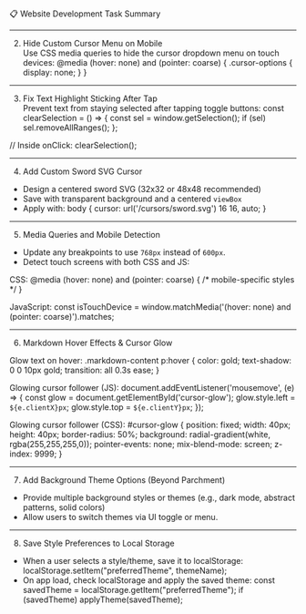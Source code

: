 📋 Website Development Task Summary

---

2. Hide Custom Cursor Menu on Mobile  
Use CSS media queries to hide the cursor dropdown menu on touch devices:
@media (hover: none) and (pointer: coarse) {
  .cursor-options {
    display: none;
  }
}

---

3. Fix Text Highlight Sticking After Tap  
Prevent text from staying selected after tapping toggle buttons:
const clearSelection = () => {
  const sel = window.getSelection();
  if (sel) sel.removeAllRanges();
};

// Inside onClick:
clearSelection();

---

4. Add Custom Sword SVG Cursor  
- Design a centered sword SVG (32x32 or 48x48 recommended)  
- Save with transparent background and a centered `viewBox`  
- Apply with:
body {
  cursor: url('/cursors/sword.svg') 16 16, auto;
}

---

5. Media Queries and Mobile Detection  
- Update any breakpoints to use `768px` instead of `600px`.  
- Detect touch screens with both CSS and JS:

CSS:
@media (hover: none) and (pointer: coarse) {
  /* mobile-specific styles */
}

JavaScript:
const isTouchDevice = window.matchMedia('(hover: none) and (pointer: coarse)').matches;

---

6. Markdown Hover Effects & Cursor Glow

Glow text on hover:
.markdown-content p:hover {
  color: gold;
  text-shadow: 0 0 10px gold;
  transition: all 0.3s ease;
}

Glowing cursor follower (JS):
document.addEventListener('mousemove', (e) => {
  const glow = document.getElementById('cursor-glow');
  glow.style.left = `${e.clientX}px`;
  glow.style.top = `${e.clientY}px`;
});

Glowing cursor follower (CSS):
#cursor-glow {
  position: fixed;
  width: 40px;
  height: 40px;
  border-radius: 50%;
  background: radial-gradient(white, rgba(255,255,255,0));
  pointer-events: none;
  mix-blend-mode: screen;
  z-index: 9999;
}

---

7. Add Background Theme Options (Beyond Parchment)  
- Provide multiple background styles or themes (e.g., dark mode, abstract patterns, solid colors)  
- Allow users to switch themes via UI toggle or menu.

---

8. Save Style Preferences to Local Storage  
- When a user selects a style/theme, save it to localStorage:
localStorage.setItem("preferredTheme", themeName);
- On app load, check localStorage and apply the saved theme:
const savedTheme = localStorage.getItem("preferredTheme");
if (savedTheme) applyTheme(savedTheme);
